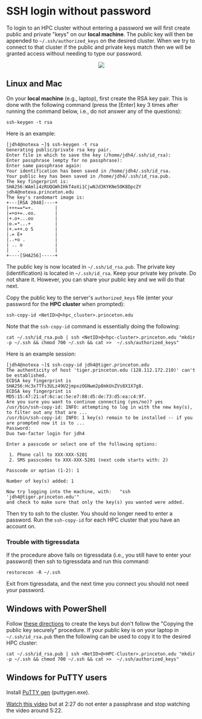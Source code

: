 # SSH login without password

To login to an HPC cluster without entering a password we will first create public and private "keys" on our **local machine**. The public key will then be appended to `~/.ssh/authorized_keys` on the desired cluster. When we try to connect to that cluster if the public and private keys match then we will be granted access without needing to type our password.

 <p align="center"><img src="http://itdoc.hitachi.co.jp/manuals/3021/3021335010e/GRAPHICS/ZU020130.GIF" align="center"></p>

## Linux and Mac

On your **local machine** (e.g., laptop), first create the RSA key pair. This is done with the following command (press the [Enter] key 3 times after running the command below, i.e., do not answer any of the questions):

```
ssh-keygen -t rsa
```

Here is an example:

```
[jdh4@notexa ~]$ ssh-keygen -t rsa
Generating public/private rsa key pair.
Enter file in which to save the key (/home/jdh4/.ssh/id_rsa): 
Enter passphrase (empty for no passphrase): 
Enter same passphrase again: 
Your identification has been saved in /home/jdh4/.ssh/id_rsa.
Your public key has been saved in /home/jdh4/.ssh/id_rsa.pub.
The key fingerprint is:
SHA256:WAmli4zRUQGWhIHkT4oXi1CjwNJd3KYKNe5OK8DpcZY jdh4@notexa.princeton.edu
The key's randomart image is:
+---[RSA 2048]----+
|+++==*=+.        |
|=+o+=..oo.       |
|+.o+...oo        |
|o.=*...+         |
|+.=++.o S        |
|.= E+            |
|..+o .           |
| .. o            |
|   .             |
+----[SHA256]-----+
```

The public key is now located in `~/.ssh/id_rsa.pub`. The private key (identification) is located in `~/.ssh/id_rsa`. Keep your private key private. Do not share it. However, you can share your public key and we will do that next.

Copy the public key to the server's `authorized_keys` file (enter your password for the **HPC cluster** when prompted):

```
ssh-copy-id <NetID>@<hpc_cluster>.princeton.edu
```

Note that the `ssh-copy-id` command is essentially doing the following:

```
cat ~/.ssh/id_rsa.pub | ssh <NetID>@<hpc-cluster>.princeton.edu "mkdir -p ~/.ssh && chmod 700 ~/.ssh && cat >>  ~/.ssh/authorized_keys"
```

Here is an example session:

```
[jdh4@notexa ~]$ ssh-copy-id jdh4@tiger.princeton.edu
The authenticity of host 'tiger.princeton.edu (128.112.172.210)' can't be established.
ECDSA key fingerprint is SHA256:Hc3x7Tfs3ULz49U2jmpxzOGNwm2p8mkUnZVs8X1X7g8.
ECDSA key fingerprint is MD5:15:47:21:af:6c:ac:5e:e7:88:d5:de:73:d5:ea:c4:9f.
Are you sure you want to continue connecting (yes/no)? yes
/usr/bin/ssh-copy-id: INFO: attempting to log in with the new key(s), to filter out any that are ...
/usr/bin/ssh-copy-id: INFO: 1 key(s) remain to be installed -- if you are prompted now it is to ...
Password: 
Duo two-factor login for jdh4

Enter a passcode or select one of the following options:

 1. Phone call to XXX-XXX-5201
 2. SMS passcodes to XXX-XXX-5201 (next code starts with: 2)

Passcode or option (1-2): 1

Number of key(s) added: 1

Now try logging into the machine, with:   "ssh 'jdh4@tiger.princeton.edu'"
and check to make sure that only the key(s) you wanted were added.
```

Then try to ssh to the cluster. You should no longer need to enter a password. Run the `ssh-copy-id` for each HPC cluster that you have an account on.

### Trouble with tigressdata

If the procedure above fails on tigressdata (i.e., you still have to enter your password) then ssh to tigressdata and run this command:

```
restorecon -R ~/.ssh
```

Exit from tigressdata, and the next time you connect you should not need your password.

## Windows with PowerShell

Follow [these directions](https://www.techrepublic.com/blog/10-things/how-to-generate-ssh-keys-in-openssh-for-windows-10/) to create the keys but don't follow the "Copying the public key securely" procedure. If your public key is on your laptop in `~/.ssh/id_rsa.pub` then the following can be used to copy it to the desired HPC cluster:

```
cat ~/.ssh/id_rsa.pub | ssh <NetID>@<HPC-Cluster>.princeton.edu "mkdir -p ~/.ssh && chmod 700 ~/.ssh && cat >>  ~/.ssh/authorized_keys"
```

## Windows for PuTTY users

Install [PuTTY gen](https://www.chiark.greenend.org.uk/~sgtatham/putty/latest.html) (puttygen.exe).

[Watch this video](https://youtu.be/2nkAQ9M6ZF8) but at 2:27 do not enter a passphrase and stop watching the video around 5:22.
